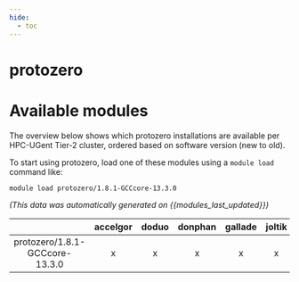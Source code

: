 ```yaml
---
hide:
  - toc
---
```


protozero
=========

# Available modules


The overview below shows which protozero installations are available per HPC-UGent Tier-2 cluster, ordered based on software version (new to old).

To start using protozero, load one of these modules using a `module load` command like:

```shell
module load protozero/1.8.1-GCCcore-13.3.0
```

*(This data was automatically generated on {{modules_last_updated}})*

| |accelgor|doduo|donphan|gallade|joltik|litleo|shinx|
| :---: | :---: | :---: | :---: | :---: | :---: | :---: | :---: |
|protozero/1.8.1-GCCcore-13.3.0|x|x|x|x|x|x|x|
